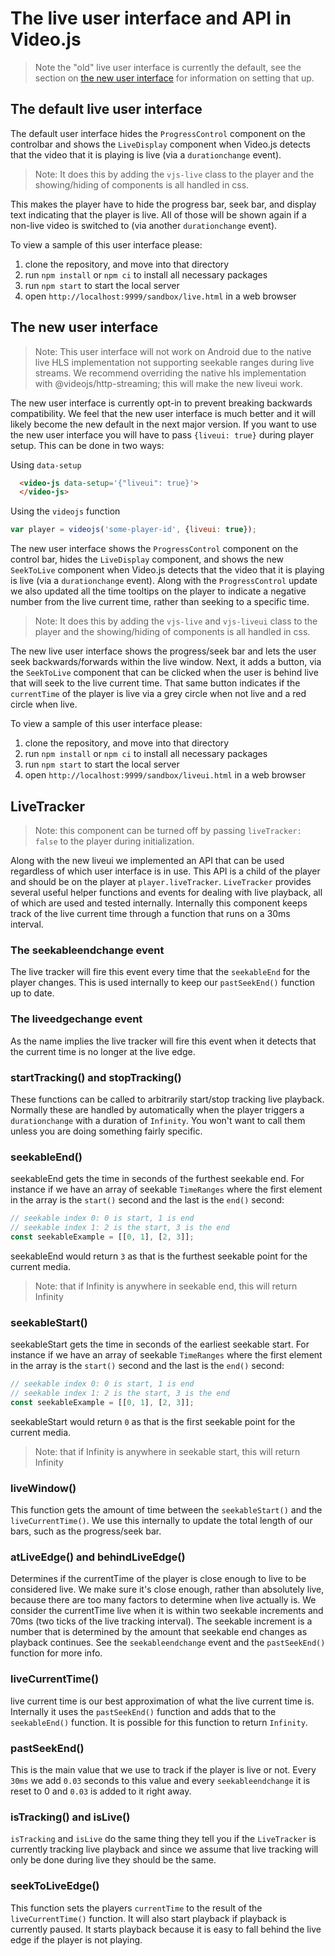 # The live user interface and API in Video.js
> Note the "old" live user interface is currently the default, see the section on [the new user interface](#the-new-user-interface) for information on setting that up.


## The default live user interface
The default user interface hides the `ProgressControl` component on the controlbar and shows the `LiveDisplay` component when Video.js detects that the video that it is playing is live (via a `durationchange` event).

> Note: It does this by adding the `vjs-live` class to the player and the showing/hiding of components is all handled in css.

This makes the player have to hide the progress bar, seek bar, and display text indicating that the player is live. All of those will be shown again if a non-live video is switched to (via another `durationchange` event).

To view a sample of this user interface please:
1. clone the repository, and move into that directory
2. run `npm install` or `npm ci` to install all necessary packages
3. run `npm start` to start the local server
4. open `http://localhost:9999/sandbox/live.html` in a web browser

## The new user interface
> Note: This user interface will not work on Android due to the native live HLS implementation not supporting seekable ranges during live streams. We recommend overriding the native hls implementation with @videojs/http-streaming; this will make the new liveui work.

The new user interface is currently opt-in to prevent breaking backwards compatibility. We feel that the new user interface is much better and it will likely become the new default in the next major version. If you want to use the new user interface you will have to pass `{liveui: true}` during player setup. This can be done in two ways:

Using `data-setup`
```html
  <video-js data-setup='{"liveui": true}'>
  </video-js>
```

Using the `videojs` function

```js
var player = videojs('some-player-id', {liveui: true});
```

The new user interface shows the `ProgressControl` component on the control bar, hides the `LiveDisplay` component, and shows the new `SeekToLive` component when Video.js detects that the video that it is playing is live (via a `durationchange` event). Along with the `ProgressControl` update we also updated all the time tooltips on the player to indicate a negative number from the live current time, rather than seeking to a specific time.

> Note: It does this by adding the `vjs-live` and `vjs-liveui` class to the player and the showing/hiding of components is all handled in css.

The new live user interface shows the progress/seek bar and lets the user seek backwards/forwards within the live window. Next, it adds a button, via the `SeekToLive` component that can be clicked when the user is behind live that will seek to the live current time. That same button indicates if the `currentTime` of the player is live via a grey circle when not live and a red circle when live.

To view a sample of this user interface please:
1. clone the repository, and move into that directory
2. run `npm install` or `npm ci` to install all necessary packages
3. run `npm start` to start the local server
4. open `http://localhost:9999/sandbox/liveui.html` in a web browser


## LiveTracker
> Note: this component can be turned off by passing `liveTracker: false` to the player during initialization.

Along with the new liveui we implemented an API that can be used regardless of which user interface is in use. This API is a child of the player and should be on the player at `player.liveTracker`. `LiveTracker` provides several useful helper functions and events for dealing with live playback, all of which are used and tested internally. Internally this component keeps track of the live current time through a function that runs on a 30ms interval.

### The seekableendchange event
The live tracker will fire this event every time that the `seekableEnd` for the player changes. This is used internally to keep our `pastSeekEnd()` function up to date.

### The liveedgechange event
As the name implies the live tracker will fire this event when it detects that the current time is no longer at the live edge.

### startTracking() and stopTracking()
These functions can be called to arbitrarily start/stop tracking live playback. Normally these are handled by automatically when the player triggers a `durationchange` with a duration of `Infinity`. You won't want to call them unless you are doing something fairly specific.

### seekableEnd()
seekableEnd gets the time in seconds of the furthest seekable end. For instance if we have an array of seekable `TimeRanges` where the first element in the array is the `start()` second and the last is the `end()` second:

```js
// seekable index 0: 0 is start, 1 is end
// seekable index 1: 2 is the start, 3 is the end
const seekableExample = [[0, 1], [2, 3]];
```

seekableEnd would return `3` as that is the furthest seekable point for the current media.

> Note: that if Infinity is anywhere in seekable end, this will return Infinity

### seekableStart()
seekableStart gets the time in seconds of the earliest seekable start. For instance if we have an array of seekable `TimeRanges` where the first element in the array is the `start()` second and the last is the `end()` second:


```js
// seekable index 0: 0 is start, 1 is end
// seekable index 1: 2 is the start, 3 is the end
const seekableExample = [[0, 1], [2, 3]];
```

seekableStart would return `0` as that is the first seekable point for the current media.

> Note: that if Infinity is anywhere in seekable start, this will return Infinity

### liveWindow()
This function gets the amount of time between the `seekableStart()` and the `liveCurrentTime()`. We use this internally to update the total length of our bars, such as the progress/seek bar.

### atLiveEdge() and behindLiveEdge()
Determines if the currentTime of the player is close enough to live to be considered live. We make sure it's close enough, rather than absolutely live, because there are too many factors to determine when live actually is. We consider the currentTime live when it is within two seekable increments and 70ms (two ticks of the live tracking interval). The seekable increment is a number that is determined by the amount that seekable end changes as playback continues. See the `seekableendchange` event and the `pastSeekEnd()` function for more info.

### liveCurrentTime()
live current time is our best approximation of what the live current time is. Internally it uses the `pastSeekEnd()` function and adds that to the `seekableEnd()` function. It is possible for this function to return `Infinity`.

### pastSeekEnd()
This is the main value that we use to track if the player is live or not. Every `30ms` we add `0.03` seconds to this value and every `seekableendchange` it is reset to 0 and `0.03` is added to it right away.

### isTracking() and isLive()
`isTracking` and `isLive` do the same thing they tell you if the `LiveTracker` is currently tracking live playback and since we assume that live tracking will only be done during live they should be the same.

### seekToLiveEdge()
This function sets the players `currentTime` to the result of the `liveCurrentTime()` function. It will also start playback if playback is currently paused. It starts playback because it is easy to fall behind the live edge if the player is not playing.

